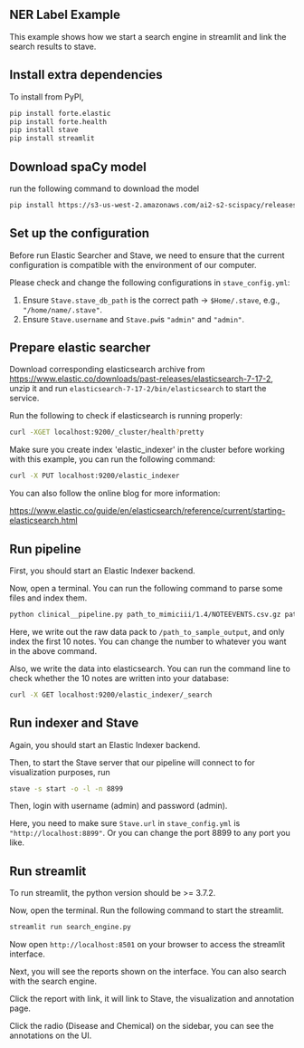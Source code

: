 ## NER Label Example

This example shows how we start a search engine in streamlit and link the search results to stave.

## Install extra dependencies

To install from PyPI,
```bash
pip install forte.elastic
pip install forte.health
pip install stave
pip install streamlit
```

## Download spaCy model

run the following command to download the model
```bash
pip install https://s3-us-west-2.amazonaws.com/ai2-s2-scispacy/releases/v0.5.0/en_ner_bc5cdr_md-0.5.0.tar.gz
```

## Set up the configuration
Before run Elastic Searcher and Stave, we need to ensure that the current configuration is compatible with the environment of our computer.

Please check and change the following configurations in `stave_config.yml`:

1. Ensure `Stave.stave_db_path` is the correct path -> `$Home/.stave`, e.g.,  `"/home/name/.stave"`.
2. Ensure `Stave.username` and `Stave.pw`is `"admin"` and `"admin"`.

## Prepare elastic searcher
Download corresponding elasticsearch archive from https://www.elastic.co/downloads/past-releases/elasticsearch-7-17-2, unzip it and run `elasticsearch-7-17-2/bin/elasticsearch` to start the service. 

Run the following to check if elasticsearch is running properly:
```bash
curl -XGET localhost:9200/_cluster/health?pretty
```

Make sure you create index 'elastic_indexer' in the cluster before working with this example, you can run the following command:
```bash
curl -X PUT localhost:9200/elastic_indexer
```

You can also follow the online blog for more information:

https://www.elastic.co/guide/en/elasticsearch/reference/current/starting-elasticsearch.html

## Run pipeline
First, you should start an Elastic Indexer backend.

Now, open a terminal. You can run the following command to parse some files and index them.
```bash
python clinical__pipeline.py path_to_mimiciii/1.4/NOTEEVENTS.csv.gz path_to_mimiciii_output 10 1
```

Here, we write out the raw data pack to `/path_to_sample_output`, and only index the first 10 notes. You can change the number to whatever you want in the above command.

Also, we write the data into elasticsearch. You can run the command line to check whether the 10 notes are written into your database:

```bash
curl -X GET localhost:9200/elastic_indexer/_search
```

## Run indexer and Stave
Again, you should start an Elastic Indexer backend.

Then, to start the Stave server that our pipeline will connect to for visualization purposes, run
```bash
stave -s start -o -l -n 8899
```
Then, login with username (admin) and password (admin).

Here, you need to make sure `Stave.url` in `stave_config.yml` is `"http://localhost:8899"`. Or you can change the port 8899 to any port you like.

## Run streamlit

To run streamlit, the python version should be >= 3.7.2. 

Now, open the terminal. Run the following command to start the streamlit.
```bash
streamlit run search_engine.py
```

Now open  `http://localhost:8501` on your browser to access the streamlit interface.

Next, you will see the reports shown on the interface. You can also search with the search engine.

Click the report with link, it will link to Stave, the visualization and annotation page.

Click the radio (Disease and Chemical) on the sidebar,  you can see the annotations on the UI.
